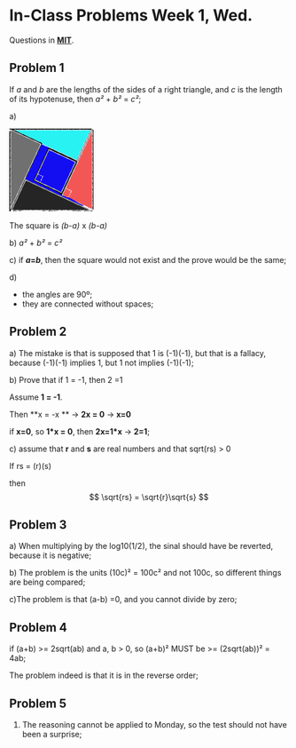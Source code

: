 # In-Class Problems Week 1, Wed.

Questions in [**MIT**](https://openlearninglibrary.mit.edu/assets/courseware/v1/c49ce7ef21147a1ef2c3f44473bc5250/asset-v1:OCW+6.042J+2T2019+type@asset+block/MIT6_042JS15_cp1.pdf).

## Problem 1

If *a* and *b* are the lengths of the sides of a right triangle, and *c* is the length of its hypotenuse, then *a²* + *b²* = *c²*;

a)

![inpw1wp1](./inpw1wp1.png)

The square is *(b-a)* x *(b-a)*

b) *a²* + *b²* = *c²*

c) if ***a*=*b***, then the square would not exist and the prove would be the same;

d) 

* the angles are 90º;
* they are connected without spaces;

## Problem 2

a) The mistake is that is supposed that 1 is (-1)(-1), but that is a fallacy, because (-1)(-1) implies 1, but 1 not implies (-1)(-1);

b) Prove that if 1 = -1, then 2 =1 

Assume **1 = -1**.

Then **x = -x ** -> **2x = 0** -> **x=0**

if **x=0**, so **1*x = 0**, then **2x=1*x** -> **2=1**;

c) assume that **r** and **s** are real numbers and that sqrt(rs) > 0

If rs = (r)(s)

then 
$$
\sqrt{rs} = \sqrt{r}\sqrt{s}
$$

## Problem 3

a) When multiplying by the log10(1/2), the sinal should have be reverted, because it is negative;

b) The problem is the units (10c)² = 100c² and not 100c, so different things are being compared;

c)The problem is that (a-b) =0, and you cannot divide by zero;

## Problem 4

if (a+b) >= 2sqrt(ab) and a, b > 0, so (a+b)² MUST be >= (2sqrt(ab))² = 4ab;

The problem indeed is that it is in the reverse order;

## Problem 5

1. The reasoning cannot be applied to Monday, so the test should not have been a surprise;





